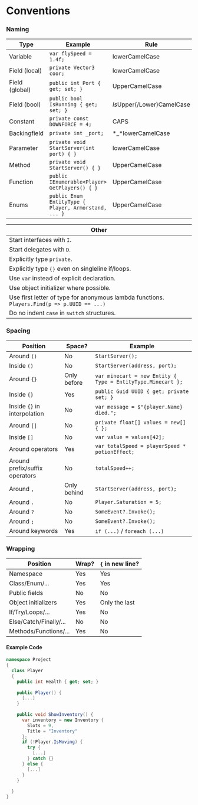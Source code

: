 # Conventions

### Naming
|Type|Example|Rule|
|----|-------|----|
|Variable|`var flySpeed = 1.4f;`|lowerCamelCase|
|Field (local)|`private Vector3 coor;`|lowerCamelCase|
|Field (global)|`public int Port { get; set; }`|UpperCamelCase|
|Field (bool)|`public bool IsRunning { get; set; }`|*Is*Upper(/Lower)CamelCase|
|Constant|`private const DOWNFORCE = 4;`|CAPS|
|Backingfield|`private int _port;`|*_*lowerCamelCase|
|Parameter|`private void StartServer(int port) { }`|lowerCamelCase|
|Method|`private void StartServer() { }`|UpperCamelCase|
|Function|`public IEnumerable<Player> GetPlayers() { }`|UpperCamelCase|
|Enums|`public Enum EntityType { Player, Armorstand, ... }`|UpperCamelCase|

|Other|
|-----|
|Start interfaces with `I`.|
|Start delegates with `D`.|
|Explicitly type `private`.|
|Explicitly type `{}` even on singleline if/loops.|
|Use `var` instead of explicit declaration.|
|Use object initializer where possible.|
|Use first letter of type for anonymous lambda functions. `Players.Find(p => p.UUID == ...)`|
|Do no indent `case` in `switch` structures.|

### Spacing
|Position|Space?|Example|
|--------|------|-------|
|Around `()`|No|`StartServer();`|
|Inside `()`|No|`StartServer(address, port);`|
|Around `{}`|Only before|`var minecart = new Entity { Type = EntityType.Minecart };`|
|Inside `{}`|Yes|`public Guid UUID { get; private set; }`|
|Inside `{}` in interpolation|No|`var message = $"{player.Name} died.";`|
|Around `[]`|No|`private float[] values = new[] { };`|
|Inside `[]`|No|`var value = values[42];`|
|Around operators|Yes|`var totalSpeed = playerSpeed * potionEffect;`|
|Around prefix/suffix operators|No|`totalSpeed++;`|
|Around `,`|Only behind|`StartServer(address, port);`|
|Around `.`|No|`Player.Saturation = 5;`|
|Around `?`|No|`SomeEvent?.Invoke();`|
|Around `;`|No|`SomeEvent?.Invoke();`|
|Around keywords|Yes|`if (...)` / `foreach (...)`|

### Wrapping
|Position|Wrap?|`{` in new line?|
|--------|-----|----------------|
|Namespace|Yes|Yes|
|Class/Enum/...|Yes|Yes|
|Public fields|No|No|
|Object initializers|Yes|Only the last|
|If/Try/Loops/...|Yes|No|
|Else/Catch/Finally/...|No|No|
|Methods/Functions/...|Yes|No|

#### Example Code
```csharp
namespace Project
{
  class Player
  {
    public int Health { get; set; }
    
    public Player() {
      [...]
    }
    
    public void ShowInventory() {
      var inventory = new Inventory {
        Slots = 9,
        Title = "Inventory"
      };
      if (!Player.IsMoving) {
        try {
          [...]
        } catch {}
      } else {
        [...]
      }
    }
    
  }
}
```

